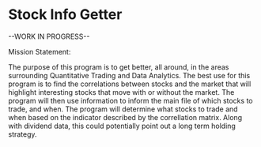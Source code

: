 # Stock Info Getter

--WORK IN PROGRESS--

Mission Statement:

The purpose of this program is to get better, all around, in the areas surrounding Quantitative Trading and Data Analytics. The best use for this program is 
to find the correlations between stocks and the market that will highlight interesting stocks that move with or without the market. The program will then use
information to inform the main file of which stocks to trade, and when. The program will determine what stocks to trade and when based on the indicator 
described by the correllation matrix. Along with dividend data, this could potentially point out a long term holding strategy.
